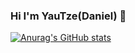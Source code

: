 ### Hi I'm YauTze(Daniel) 👋

[![Anurag's GitHub stats](https://github-readme-stats.vercel.app/api?username=yau&count_private=true&include_all_commits=true&show_icons=true&theme=radical)](https://github.com/yautze)

<!--
**yautze/yautze** is a ✨ _special_ ✨ repository because its `README.md` (this file) appears on your GitHub profile.

Here are some ideas to get you started:

- 🔭 I’m currently working on ...
- 🌱 I’m currently learning ...
- 👯 I’m looking to collaborate on ...
- 🤔 I’m looking for help with ...
- 💬 Ask me about ...
- 📫 How to reach me: ...
- 😄 Pronouns: ...
- ⚡ Fun fact: ...
-->
